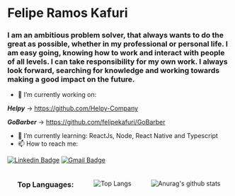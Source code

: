 # Felipe Ramos Kafuri

### I am an ambitious problem solver, that always wants to do the great as possible, whether in my professional or personal life. I am easy going, knowing how to work and interact with people of all levels. I can take responsibility for my own work. I always look forward, searching for knowledge and working towards making a good impact on the future. 

- 🔭 I’m currently working on:

***Helpy*** -> https://github.com/Helpy-Company

***GoBarber*** -> https://github.com/felipekafuri/GoBarber
- 🌱 I’m currently learning: ReactJs, Node, React Native and Typescript
- 📫 How to reach me: 

[![Linkedin Badge](https://img.shields.io/badge/-Felipe%20Kafuri-038cfc?style=flat-square&logo=Linkedin&logoColor=white&link=https://www.linkedin.com/in/felipekafuri/)](https://www.linkedin.com/in/felipekafuri/) 
[![Gmail Badge](https://img.shields.io/badge/-felipe11.rk@gmail.com-fc0b03?style=flat-square&logo=Gmail&logoColor=white&link=mailto:felipe11.rk@gmail.com)](mailto:felipe11.rk@gmail.com)

<div  style="display: flex; align-items: center; justify-content: space-around">
  
<h3>Top Languages:</h3>

![Top Langs](https://github-readme-stats.vercel.app/api/top-langs/?username=felipekafuri&theme=tokyonight&show_icons=true)

![Anurag's github stats](https://github-readme-stats.vercel.app/api?username=felipekafuri&hide=contribs,prs&theme=tokyonight&show_icons=true)

</div>
